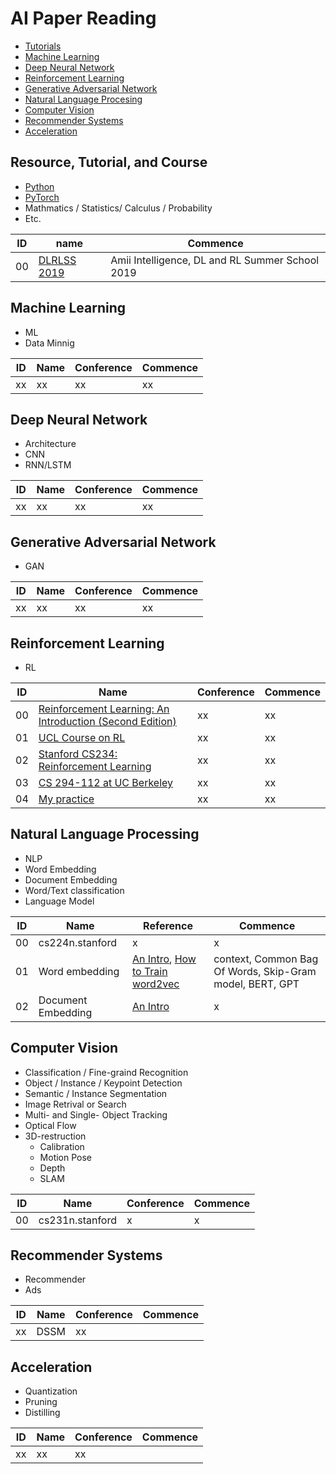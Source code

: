 # AI Paper Reading

- [Tutorials](#tutorial)
- [Machine Learning](#ml)
- [Deep Neural Network](#dnn)
- [Reinforcement Learning](#rl)
- [Generative Adversarial Network](#gan)
- [Natural Language Procesing](#nlp)
- [Computer Vision](#cv)
- [Recommender Systems](#recm)
- [Acceleration](#acc)


## <div id="tutorial"></div>Resource, Tutorial, and Course
- [Python](https://github.com/lyuwenyu/Leetcode)
- [PyTorch](https://pytorch.org/)
- Mathmatics / Statistics/ Calculus / Probability
- Etc. 

ID|name|Commence  
---|---|---
00 | [DLRLSS 2019](https://www.youtube.com/watch?v=O2o4oONWCWA&list=PLKlhhkvvU8-aXmPQZNYG_e-2nTd0tJE8v&index=2&t=0s) | Amii Intelligence, DL and RL Summer School 2019


## <div id="ml"></div>Machine Learning   
- ML  
- Data Minnig 

|ID|Name|Conference|Commence  
|---|---|---|---|
xx | xx | xx | xx


## <div id="dnn"></div>Deep Neural Network
- Architecture
- CNN  
- RNN/LSTM  

|ID|Name|Conference|Commence  
|---|---|---|---|
xx | xx | xx | xx




## <div id="gan"></div>Generative Adversarial Network
- GAN  

|ID|Name|Conference|Commence  
|---|---|---|---|
xx | xx | xx | xx


## <div id="rl"></div>Reinforcement Learning
- RL

ID|Name|Conference|Commence  
---|---|---|---
00 | [Reinforcement Learning: An Introduction (Second Edition)](http://www.incompleteideas.net/book/RLbook2018.pdf) | xx | xx
01 | [UCL Course on RL](http://www0.cs.ucl.ac.uk/staff/d.silver/web/Teaching.html) | xx | xx
02 | [Stanford CS234: Reinforcement Learning](http://web.stanford.edu/class/cs234/index.html) | xx | xx
03 | [CS 294-112 at UC Berkeley](http://rail.eecs.berkeley.edu/deeprlcourse/) | xx | xx
04 | [My practice](https://github.com/lyuwenyu/RL) | xx | xx

## <div id="nlp"></div>Natural Language Processing
- NLP 
- Word Embedding
- Document Embedding
- Word/Text classification
- Language Model

ID|Name|Reference|Commence  
---|---|---|---
00 | cs224n.stanford | x | x
01 | Word embedding | [An Intro](https://towardsdatascience.com/introduction-to-word-embedding-and-word2vec-652d0c2060fa), [How to Train word2vec](http://jalammar.github.io/illustrated-word2vec/) | context, Common Bag Of Words, Skip-Gram model, BERT, GPT
02 | Document Embedding | [An Intro](https://towardsdatascience.com/document-embedding-techniques-fed3e7a6a25d) | x


## <div id="cv"></div>Computer Vision
- Classification / Fine-graind Recognition  
- Object / Instance / Keypoint Detection    
- Semantic / Instance Segmentation   
- Image Retrival or Search   
- Multi- and Single- Object Tracking  
- Optical Flow  
- 3D-restruction 
    - Calibration 
    - Motion Pose 
    - Depth
    - SLAM


|ID|Name|Conference|Commence  
|---|---|---|---|
00 | cs231n.stanford | x | x


## <div id="recm"></div>Recommender Systems
- Recommender
- Ads

|ID|Name|Conference|Commence  
|---|---|---|---|
xx | DSSM | xx | 

## <div id="acc"></div>Acceleration
- Quantization  
- Pruning  
- Distilling  

|ID|Name|Conference|Commence  
|---|---|---|---|
xx | xx | xx | 

